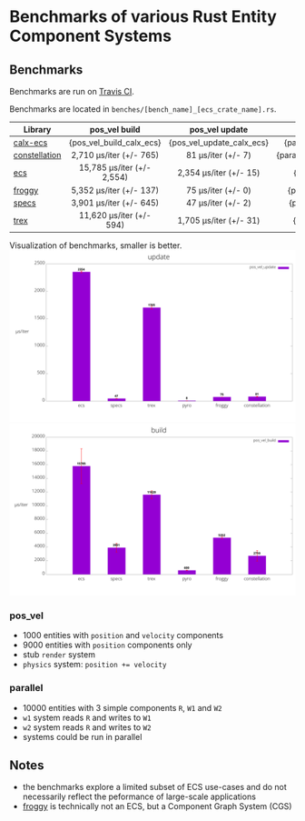 # Benchmarks of various Rust Entity Component Systems

## Benchmarks
Benchmarks are run on [Travis CI](https://travis-ci.org/lschmierer/ecs_bench/).

Benchmarks are located in `benches/[bench_name]_[ecs_crate_name].rs`.

 Library         | pos_vel build                 | pos_vel update                 | parallel build                 | parallel update
 --------------- |:-----------------------------:|:------------------------------:|:------------------------------:|:--------------------------------:
 [calx-ecs]      | {pos_vel_build_calx_ecs}      | {pos_vel_update_calx_ecs}      | {parallel_build_calx_ecs}      | {parallel_update_calx_ecs}
 [constellation] | 2,710 µs/iter (+/- 765) | 81 µs/iter (+/- 7) | {parallel_build_constellation} | {parallel_update_constellation}
 [ecs]           | 15,785 µs/iter (+/- 2,554)           | 2,354 µs/iter (+/- 15)           | {parallel_build_ecs}           | {parallel_update_ecs}
 [froggy]        | 5,352 µs/iter (+/- 137)        | 75 µs/iter (+/- 0)        | {parallel_build_froggy}        | {parallel_update_froggy}
 [specs]         | 3,901 µs/iter (+/- 645)         | 47 µs/iter (+/- 2)         | {parallel_build_specs}         | {parallel_update_specs}
 [trex]          | 11,620 µs/iter (+/- 594)          | 1,705 µs/iter (+/- 31)          | {parallel_build_trex}          | {parallel_update_trex}

[calx-ecs]: https://github.com/rsaarelm/calx-ecs
[constellation]: https://github.com/TomGillen/constellation/
[ecs]: https://github.com/HeroesGrave/ecs-rs
[froggy]: https://github.com/kvark/froggy
[specs]: https://github.com/slide-rs/specs
[trex]: https://github.com/rcolinray/trex


Visualization of benchmarks, smaller is better.
![update benchmarks graph](./graph/update.png)
![build benchmarks graph](./graph/build.png)

### pos_vel
 * 1000 entities with `position` and `velocity` components
 * 9000 entities with `position` components only
 * stub `render` system
 * `physics` system: `position += velocity`

### parallel
 * 10000 entities with 3 simple components `R`, `W1` and `W2`
 * `w1` system reads `R` and writes to `W1`
 * `w2` system reads `R` and writes to `W2`
 * systems could be run in parallel

## Notes
 * the benchmarks explore a limited subset of ECS use-cases and do not necessarily reflect the peformance of large-scale applications
 * [froggy](https://github.com/kvark/froggy) is technically not an ECS, but a Component Graph System (CGS)
